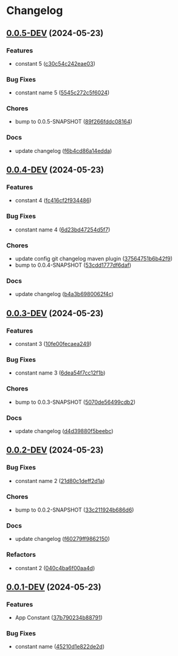 # Changelog

## [0.0.5-DEV](https://github.com/klapertart/sample-app-gitbranching/releases/tag/0.0.5-DEV) (2024-05-23)



### Features

-  constant 5 ([c30c54c242eae03](https://github.com/klapertart/sample-app-gitbranching/commit//c30c54c242eae03))


### Bug Fixes

-  constant name 5 ([5545c272c5f6024](https://github.com/klapertart/sample-app-gitbranching/commit//5545c272c5f6024))

### Chores

-  bump to 0.0.5-SNAPSHOT ([89f266fddc08164](https://github.com/klapertart/sample-app-gitbranching/commit//89f266fddc08164))

### Docs

-  update changelog ([f6b4cd86a14edda](https://github.com/klapertart/sample-app-gitbranching/commit//f6b4cd86a14edda))


## [0.0.4-DEV](https://github.com/klapertart/sample-app-gitbranching/releases/tag/0.0.4-DEV) (2024-05-23)



### Features

-  constant 4 ([fc416cf2f934486](https://github.com/klapertart/sample-app-gitbranching/commit//fc416cf2f934486))


### Bug Fixes

-  constant name 4 ([6d23bd47254d5f7](https://github.com/klapertart/sample-app-gitbranching/commit//6d23bd47254d5f7))

### Chores

-  update config git changelog maven plugin ([37564751b6b42f9](https://github.com/klapertart/sample-app-gitbranching/commit//37564751b6b42f9))
-  bump to 0.0.4-SNAPSHOT ([53cdd1777df6daf](https://github.com/klapertart/sample-app-gitbranching/commit//53cdd1777df6daf))

### Docs

-  update changelog ([b4a3b6980062f4c](https://github.com/klapertart/sample-app-gitbranching/commit//b4a3b6980062f4c))


## [0.0.3-DEV](https://github.com/klapertart/sample-app-gitbranching/releases/tag/0.0.3-DEV) (2024-05-23)



### Features

-  constant 3 ([10fe00fecaea249](https://github.com/klapertart/sample-app-gitbranching/commit//10fe00fecaea249))


### Bug Fixes

-  constant name 3 ([6dea54f7cc12f1b](https://github.com/klapertart/sample-app-gitbranching/commit//6dea54f7cc12f1b))

### Chores

-  bump to 0.0.3-SNAPSHOT ([5070de56499cdb2](https://github.com/klapertart/sample-app-gitbranching/commit//5070de56499cdb2))

### Docs

-  update changelog ([d4d39880f5beebc](https://github.com/klapertart/sample-app-gitbranching/commit//d4d39880f5beebc))


## [0.0.2-DEV](https://github.com/klapertart/sample-app-gitbranching/releases/tag/0.0.2-DEV) (2024-05-23)





### Bug Fixes

-  constant name 2 ([21d80c1deff2d1a](https://github.com/klapertart/sample-app-gitbranching/commit//21d80c1deff2d1a))

### Chores

-  bump to 0.0.2-SNAPSHOT ([33c211924b686d6](https://github.com/klapertart/sample-app-gitbranching/commit//33c211924b686d6))

### Docs

-  update changelog ([f60279ff9862150](https://github.com/klapertart/sample-app-gitbranching/commit//f60279ff9862150))

### Refactors

-  constant 2 ([040c4ba6f00aa4d](https://github.com/klapertart/sample-app-gitbranching/commit//040c4ba6f00aa4d))

## [0.0.1-DEV](https://github.com/klapertart/sample-app-gitbranching/releases/tag/0.0.1-DEV) (2024-05-23)



### Features

-  App Constant ([37b790234b88791](https://github.com/klapertart/sample-app-gitbranching/commit//37b790234b88791))


### Bug Fixes

-  constant name ([45210d1e822de2d](https://github.com/klapertart/sample-app-gitbranching/commit//45210d1e822de2d))





